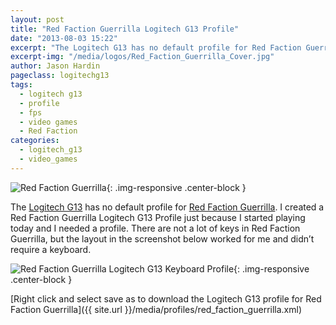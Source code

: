 ```yaml
---
layout: post
title: "Red Faction Guerrilla Logitech G13 Profile"
date: "2013-08-03 15:22"
excerpt: "The Logitech G13 has no default profile for Red Faction Guerrilla. I created a Red Faction Guerrilla Logitech G13 Profile just because I started playing today and I needed a profile."
excerpt-img: "/media/logos/Red_Faction_Guerrilla_Cover.jpg"
author: Jason Hardin
pageclass: logitechg13
tags:
  - logitech g13
  - profile
  - fps
  - video games
  - Red Faction
categories:
  - logitech_g13
  - video_games
---
```

![Red Faction Guerrilla]({{site.url}}/media/logos/Red_Faction_Guerrilla_Cover.jpg){: .img-responsive  .center-block }

The [Logitech G13](http://gaming.logitech.com/en-us/product/g13-advanced-gameboard) has no default profile for [Red Faction Guerrilla](http://rfg.redfaction.com/). I created a Red Faction Guerrilla Logitech G13 Profile just because I started playing today and I needed a profile. There are not a lot of keys in Red Faction Guerrilla, but the layout in the screenshot below worked for me and didn’t require a keyboard.

![Red Faction Guerrilla Logitech G13 Keyboard Profile]({{site.url}}/media/profiles/red_faction_guerrilla_keyboard_layout.png){: .img-responsive  .center-block }

[Right click and select save as to download the Logitech G13 profile for Red Faction Guerrilla]({{ site.url }}/media/profiles/red_faction_guerrilla.xml)

